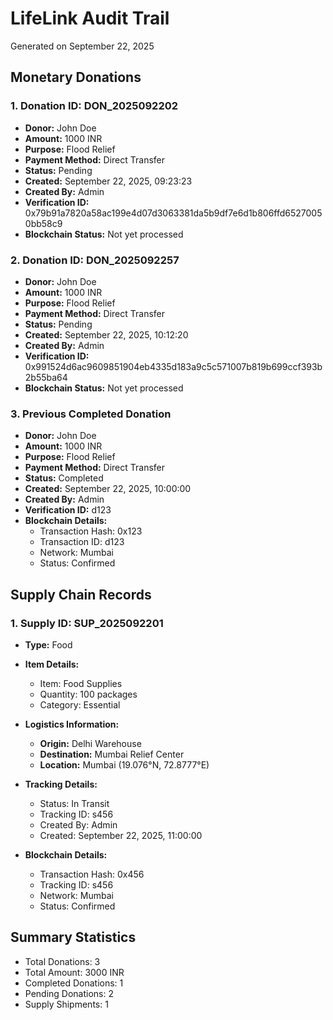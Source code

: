 # LifeLink Audit Trail
Generated on September 22, 2025

## Monetary Donations

### 1. Donation ID: DON_2025092202
- **Donor:** John Doe
- **Amount:** 1000 INR
- **Purpose:** Flood Relief
- **Payment Method:** Direct Transfer
- **Status:** Pending
- **Created:** September 22, 2025, 09:23:23
- **Created By:** Admin
- **Verification ID:** 0x79b91a7820a58ac199e4d07d3063381da5b9df7e6d1b806ffd65270050bb58c9
- **Blockchain Status:** Not yet processed

### 2. Donation ID: DON_2025092257
- **Donor:** John Doe
- **Amount:** 1000 INR
- **Purpose:** Flood Relief
- **Payment Method:** Direct Transfer
- **Status:** Pending
- **Created:** September 22, 2025, 10:12:20
- **Created By:** Admin
- **Verification ID:** 0x991524d6ac9609851904eb4335d183a9c5c571007b819b699ccf393b2b55ba64
- **Blockchain Status:** Not yet processed

### 3. Previous Completed Donation
- **Donor:** John Doe
- **Amount:** 1000 INR
- **Purpose:** Flood Relief
- **Payment Method:** Direct Transfer
- **Status:** Completed
- **Created:** September 22, 2025, 10:00:00
- **Created By:** Admin
- **Verification ID:** d123
- **Blockchain Details:**
  - Transaction Hash: 0x123
  - Transaction ID: d123
  - Network: Mumbai
  - Status: Confirmed

## Supply Chain Records

### 1. Supply ID: SUP_2025092201
- **Type:** Food
- **Item Details:**
  - Item: Food Supplies
  - Quantity: 100 packages
  - Category: Essential

- **Logistics Information:**
  - **Origin:** Delhi Warehouse
  - **Destination:** Mumbai Relief Center
  - **Location:** Mumbai (19.076°N, 72.8777°E)

- **Tracking Details:**
  - Status: In Transit
  - Tracking ID: s456
  - Created By: Admin
  - Created: September 22, 2025, 11:00:00

- **Blockchain Details:**
  - Transaction Hash: 0x456
  - Tracking ID: s456
  - Network: Mumbai
  - Status: Confirmed

## Summary Statistics
- Total Donations: 3
- Total Amount: 3000 INR
- Completed Donations: 1
- Pending Donations: 2
- Supply Shipments: 1